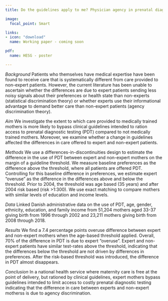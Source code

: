 ```yaml
---
title: Do the guidelines apply to me? Physician agency in prenatal diagnostics (With Jane Greve and Søren Kristensen)

image:
  focal_point: Smart

links:
- icon: "download" 
  name: Working paper - coming soon

pdf: 
  name: HESG - poster

---
```

 *Background*  Patients who themselves have medical expertise have been found to receive care that is systematically different from care provided to non-expert patients. However, the current literature has been unable to ascertain whether the differences are due to expert patients sending less noisy signals about their preferences or health state than non-experts (statistical discrimination theory)  or whether experts use their informational advantage to demand better care than non-expert patients (agency discrimination theory). 

*Aim* We investigate the extent to which care provided to medically trained mothers is more likely to bypass clinical guidelines intended to ration access to prenatal diagnostic testing (PDT) compared to not medically trained mothers. Moreover, we examine whether a change in guidelines affected the differences in care offered to expert and non-expert patients.  

*Methods* We use a differences-in-discontinuities design to estimate the difference in the use of PDT between expert and non-expert mothers on the margin of a guideline threshold. We measure baseline preferences as the difference above the threshold, where all patients are offered PDT. Controlling for this baseline difference in preferences, we estimate expert “overuse” as the difference in the differences above and below the threshold. Prior to 2004, the threshold was age based (35 years) and after 2004 risk based (risk >1:300). We use exact matching to compare mothers with similar levels of education and income levels. 

*Data* Linked Danish administrative data on the use of PDT, age, gender, ethnicity, education, and family income from 51,204 mothers aged 33-37 giving birth from 1996 through 2002 and 23,211 mothers giving birth from 2008 through 2018. 

*Results*  We find a 7.4 percentage points overuse difference between expert and non-expert mothers when the age-based threshold applied. Overall, 70\% of the difference in PDT is due to expert “overuse”. Expert and non-expert patients have similar test-rates above the threshold, indicating that the differences below the threshold are not driven by differences in preferences. After the risk-based threshold was introduced, the difference in PDT almost disappears.

*Conclusion* In a national health service where maternity care is free at the point of delivery, but rationed by clinical guidelines, expert mothers bypass guidelines intended to limit access to costly prenatal diagnostic testing indicating that the difference in care between experts and non-expert motherss is due to agency discrimination.
  